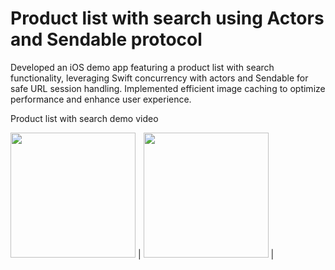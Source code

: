 # Product list with search using Actors and Sendable protocol
Developed an iOS demo app featuring a product list with search functionality, leveraging Swift concurrency with actors and Sendable for safe URL session handling.
Implemented efficient image caching to optimize performance and enhance user experience.

Product list with search demo video

<img src="https://github.com/chetanmn9/ProductList/blob/main/ProductList1.gif?raw=true" width="200"> | <img src="https://github.com/chetanmn9/ProductList/blob/main/ProductList2.gif?raw=true" width="200">
| 
